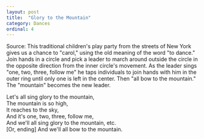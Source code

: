 ```yaml
---
layout: post
title:  "Glory to the Mountain"
category: Dances
ordinal: 4
---
```


Source: This traditional children's play party from the streets of New York
gives us a chance to "carol," using the old meaning of the word "to dance." Join
hands in a circle and pick a leader to march around outside the circle in the
opposite direction from the inner circle's movement. As the leader sings "one,
two, three, follow me" he taps individuals to join hands with him in the outer
ring until only one is left in the center. Then "all bow to the mountain." The
"mountain" becomes the new leader.

Let's all sing glory to the mountain,   
The mountain is so high,   
It reaches to the sky,   
And it's one, two, three, follow me,   
And we'll all sing glory to the mountain, etc.   
[Or, ending] And we'll all bow to the mountain.  
  